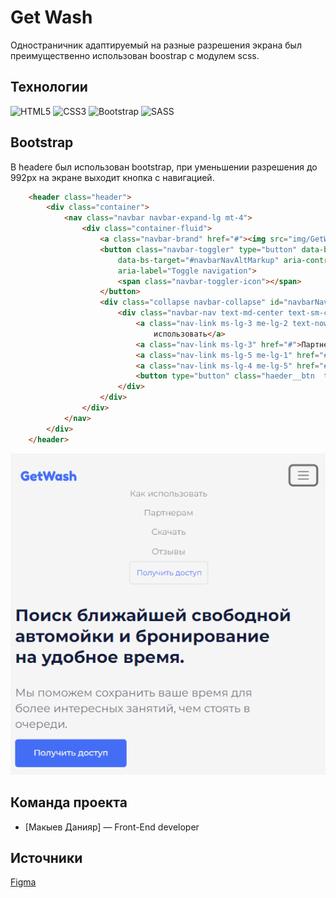 # Get Wash
Одностраничник адаптируемый на разные разрешения экрана был преимущественно использован boostrap с модулем scss.
## Технологии
![HTML5](https://img.shields.io/badge/html5-%23E34F26.svg?style=for-the-badge&logo=html5&logoColor=white)
![CSS3](https://img.shields.io/badge/css3-%231572B6.svg?style=for-the-badge&logo=css3&logoColor=white)
![Bootstrap](https://img.shields.io/badge/bootstrap-%238511FA.svg?style=for-the-badge&logo=bootstrap&logoColor=white)
![SASS](https://img.shields.io/badge/SASS-hotpink.svg?style=for-the-badge&logo=SASS&logoColor=white)
## Bootstrap
В headere был использован bootstrap, при уменьшении разрешения до 992px на экране выходит кнопка с навигацией. 
``` html
    <header class="header">
        <div class="container">
            <nav class="navbar navbar-expand-lg mt-4">
                <div class="container-fluid">
                    <a class="navbar-brand" href="#"><img src="img/GetWash.svg" alt="logo"></a>
                    <button class="navbar-toggler" type="button" data-bs-toggle="collapse"
                        data-bs-target="#navbarNavAltMarkup" aria-controls="navbarNavAltMarkup" aria-expanded="false"
                        aria-label="Toggle navigation">
                        <span class="navbar-toggler-icon"></span>
                    </button>
                    <div class="collapse navbar-collapse" id="navbarNavAltMarkup">
                        <div class="navbar-nav text-md-center text-sm-center">
                            <a class="nav-link ms-lg-3 me-lg-2 text-nowrap" aria-current="page" href="#">Как
                                использовать</a>
                            <a class="nav-link ms-lg-3" href="#">Партнерам</a>
                            <a class="nav-link ms-lg-5 me-lg-1" href="#">Скачать</a>
                            <a class="nav-link ms-lg-4 me-lg-5" href="#">Отзывы</a>
                            <button type="button" class="haeder__btn  text-nowrap">Получить доступ</button>
                        </div>
                    </div>
                </div>
            </nav>
        </div>
    </header>


```
![logo](img/header-pic-md.png)

## Команда проекта


- [Макыев Данияр] — Front-End developer

## Источники
[Figma](https://www.figma.com/file/jQ4cfanZXfDBmsXOyDh6ol/Realco-project?type=design&node-id=8-62&mode=design&t=5bN43qYv8CAcgQSP-0)
